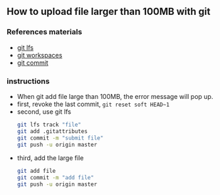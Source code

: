 ## How to upload file larger than 100MB with git

### References materials
- [git lfs](https://zhuanlan.zhihu.com/p/106295945)
- [git workspaces](https://www.runoob.com/git/git-workspace-index-repo.html)
- [git commit](https://www.cnblogs.com/smzd/p/11491167.html)

### instructions
- When git add file large than 100MB, the error message will pop up.
- first, revoke the last commit, `git reset soft HEAD~1`
- second, use git lfs
    ```bash
    git lfs track "file"
    git add .gitattributes
    git commit -m "submit file"
    git push -u origin master 
    ```
- third, add the large file
    ```bash
    git add file
    git commit -m "add file"
    git push -u origin master
    ```
